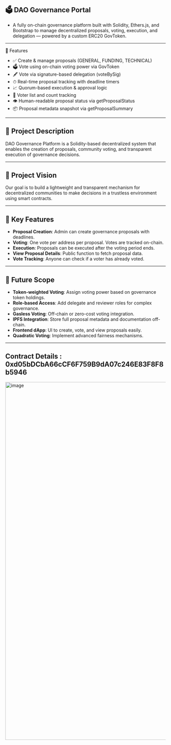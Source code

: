 ## 🗳️ DAO Governance Portal

- A fully on-chain governance platform built with Solidity, Ethers.js, and Bootstrap to manage decentralized proposals, voting, execution, and delegation — powered by a custom ERC20 GovToken.

---

🚀 Features
- ✅ Create & manage proposals (GENERAL, FUNDING, TECHNICAL)
- 🗳 Vote using on-chain voting power via GovToken
- 🖋 Vote via signature-based delegation (voteBySig)
- ⏱ Real-time proposal tracking with deadline timers
- 📈 Quorum-based execution & approval logic
- 👥 Voter list and count tracking
- 👁 Human-readable proposal status via getProposalStatus
- 📦 Proposal metadata snapshot via getProposalSummary

---

## 📖 Project Description

DAO Governance Platform is a Solidity-based decentralized system that enables the creation of proposals, community voting, and transparent execution of governance decisions.

---

## 🌟 Project Vision

Our goal is to build a lightweight and transparent mechanism for decentralized communities to make decisions in a trustless environment using smart contracts.

---

## 🚀 Key Features

- **Proposal Creation**: Admin can create governance proposals with deadlines.
- **Voting**: One vote per address per proposal. Votes are tracked on-chain.
- **Execution**: Proposals can be executed after the voting period ends.
- **View Proposal Details**: Public function to fetch proposal data.
- **Vote Tracking**: Anyone can check if a voter has already voted.

---

## 🔮 Future Scope

- **Token-weighted Voting**: Assign voting power based on governance token holdings.
- **Role-based Access**: Add delegate and reviewer roles for complex governance.
- **Gasless Voting**: Off-chain or zero-cost voting integration.
- **IPFS Integration**: Store full proposal metadata and documentation off-chain.
- **Frontend dApp**: UI to create, vote, and view proposals easily.
- **Quadratic Voting**: Implement advanced fairness mechanisms.

---

## Contract Details : 0xd05bDCbA66cCF6F759B9dA07c246E83F8F8b5946
<img width="1119" alt="image" src="https://github.com/user-attachments/assets/5a995553-3ca1-41c2-bac2-5a5e6854d6de" />



